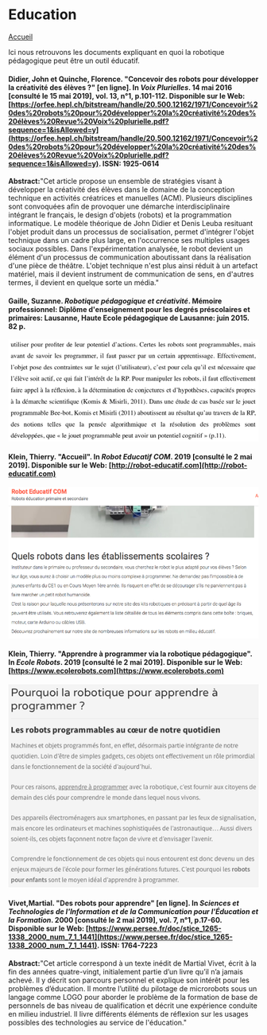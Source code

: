 # Education

[Accueil](accueil.md)

Ici nous retrouvons les documents expliquant en quoi la robotique pédagogique peut être un outil éducatif.

#### Didier, John et Quinche, Florence. "Concevoir des robots pour développer la créativité des élèves ?" [en ligne]. In _Voix Plurielles_. 14 mai 2016 [consulté le 15 mai 2019], vol. 13, n°1, p.101-112. Disponible sur le Web: [https://orfee.hepl.ch/bitstream/handle/20.500.12162/1971/Concevoir%20des%20robots%20pour%20développer%20la%20créativité%20des%20élèves%20Revue%20Voix%20plurielle.pdf?sequence=1&isAllowed=y](https://orfee.hepl.ch/bitstream/handle/20.500.12162/1971/Concevoir%20des%20robots%20pour%20développer%20la%20créativité%20des%20élèves%20Revue%20Voix%20plurielle.pdf?sequence=1&isAllowed=y). ISSN: 1925-0614

**Abstract:**"Cet article propose un ensemble de stratégies visant à développer la créativité des élèves dans le domaine de la conception technique en activités créatrices et manuelles (ACM). Plusieurs disciplines sont convoquées afin de provoquer une démarche interdisciplinaire intégrant le français, le design d'objets (robots) et la programmation informatique. Le modèle théorique de John Didier et Denis Leuba resituant l'objet produit dans un processus de socialisation, permet d'intégrer l'objet technique dans un cadre plus large, en l'occurrence ses multiples usages sociaux possibles. Dans l'expérimentation analysée, le robot devient un élément d'un processus de communication aboutissant dans la réalisation d'une pièce de théâtre. L'objet technique n'est plus ainsi réduit à un artefact matériel, mais il devient instrument de communication de sens, en d'autres termes, il devient en quelque sorte un média."

#### Gaille, Suzanne. _Robotique pédagogique et créativité_. Mémoire professionnel: Diplôme d'enseignement pour les degrés préscolaires et primaires: Lausanne, Haute Ecole pédagogique de Lausanne: juin 2015. 82 p.

![education](/images/Gaille_Suzanne2.png)

#### Klein, Thierry. "Accueil". In _Robot Educatif COM_. 2019 [consulté le 2 mai 2019]. Disponible sur le Web: [http://robot-educatif.com](http://robot-educatif.com)

![education](/images/Klein_Thierry1.png)

#### Klein, Thierry. "Apprendre à programmer via la robotique pédagogique". In _Ecole Robots_. 2019 [consulté le 2 mai 2019]. Disponible sur le Web: [https://www.ecolerobots.com](https://www.ecolerobots.com)

![education](/images/Klein_Thierry2.png)


#### Vivet,Martial. "Des robots pour apprendre" [en ligne]. In _Sciences et Technologies de l'Information et de la Communication pour l'Éducation et la Formation_. 2000 [consulté le 2 mai 2019], vol. 7, n°1, p.17-60. Disponible sur le Web: [https://www.persee.fr/doc/stice_1265-1338_2000_num_7_1_1441](https://www.persee.fr/doc/stice_1265-1338_2000_num_7_1_1441). ISSN: 1764-7223

**Abstract:**"Cet article correspond à un texte inédit de Martial Vivet, écrit à la fin des années quatre-vingt, initialement partie d’un livre qu’il n’a jamais achevé. Il y décrit son parcours personnel et explique son intérêt pour les problèmes d’éducation. Il montre l’utilité du pilotage de microrobots sous un langage comme LOGO pour aborder le problème de la formation de base de personnels de bas niveau de qualification et décrit une expérience conduite en milieu industriel. Il livre différents éléments de réflexion sur les usages possibles des technologies au service de l'éducation."
